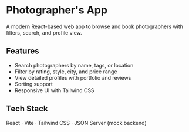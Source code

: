 # Photographer's App

A modern React-based web app to browse and book photographers with filters, search, and profile view.

## Features
- Search photographers by name, tags, or location
- Filter by rating, style, city, and price range
- View detailed profiles with portfolio and reviews
- Sorting support
- Responsive UI with Tailwind CSS

## Tech Stack
React · Vite · Tailwind CSS · JSON Server (mock backend)
